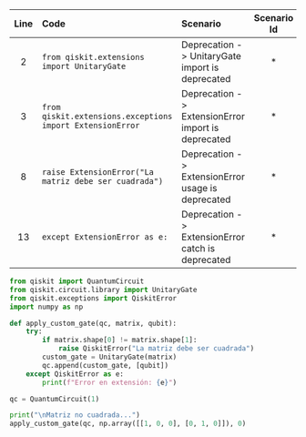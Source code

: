 | Line | Code | Scenario | Scenario Id | Reference | Artifact | Refactoring |
| :--: | :--- | :------- | :---------: | :-------: | :------- | :---------- |
| 2 | `from qiskit.extensions import UnitaryGate` | Deprecation -> UnitaryGate import is deprecated | * | Internal Knowledge | qiskit.extensions.UnitaryGate | `from qiskit.circuit.library import UnitaryGate` |
| 3 | `from qiskit.extensions.exceptions import ExtensionError` | Deprecation -> ExtensionError import is deprecated | * | Internal Knowledge | qiskit.extensions.exceptions.ExtensionError | `from qiskit.exceptions import QiskitError` |
| 8 | `raise ExtensionError("La matriz debe ser cuadrada")` | Deprecation -> ExtensionError usage is deprecated | * | Internal Knowledge | ExtensionError | `raise QiskitError("La matriz debe ser cuadrada")` |
| 13 | `except ExtensionError as e:` | Deprecation -> ExtensionError catch is deprecated | * | Internal Knowledge | ExtensionError | `except QiskitError as e:` |

```python
from qiskit import QuantumCircuit
from qiskit.circuit.library import UnitaryGate
from qiskit.exceptions import QiskitError
import numpy as np

def apply_custom_gate(qc, matrix, qubit):
    try:
        if matrix.shape[0] != matrix.shape[1]:
            raise QiskitError("La matriz debe ser cuadrada")
        custom_gate = UnitaryGate(matrix)
        qc.append(custom_gate, [qubit])
    except QiskitError as e:
        print(f"Error en extensión: {e}")

qc = QuantumCircuit(1)

print("\nMatriz no cuadrada...")
apply_custom_gate(qc, np.array([[1, 0, 0], [0, 1, 0]]), 0)
```